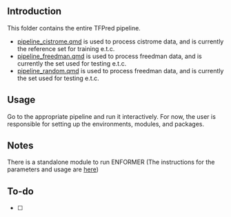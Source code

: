 
## Introduction
This folder contains the entire TFPred pipeline. 
- [pipeline_cistrome.qmd](./pipelines/pipeline_cistrome.qmd) is used to process cistrome data, and is currently the reference set for training e.t.c.
- [pipeline_freedman.qmd](./pipelines/pipeline_freedman.qmd) is used to process freedman data, and is currently the set used for testing e.t.c.
- [pipeline_random.qmd](./pipelines/pipeline_random.qmd) is used to process freedman data, and is currently the set used for testing e.t.c. 

## Usage
Go to the appropriate pipeline and run it interactively. For now, the user is responsible for setting up the environments, modules, and packages. 

## Notes
There is a standalone module to run ENFORMER (The instructions for the parameters and usage are [here](../enformer_pipeline))

## To-do
- [ ] 

